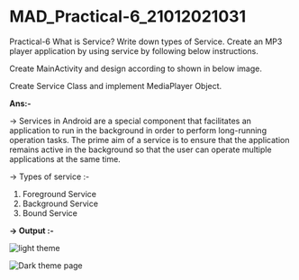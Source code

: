 # MAD_Practical-6_21012021031

Practical-6 What is Service? Write down types of Service. Create an MP3 player application by using service by following below instructions.

Create MainActivity and design according to shown in below image.

Create Service Class and implement MediaPlayer Object.

<b>Ans:-</b>

-> Services in Android are a special component that facilitates an application to run in the background in order to perform long-running operation tasks.
The prime aim of a service is to ensure that the application remains active in the background so that the user can operate multiple applications at the same time.

-> Types of service :-

1. Foreground Service
2. Background Service
3.  Bound Service

<b>-> Output :-</b>


![light
 theme](https://github.com/Harshil-Ghadiya/MAD_Practical-6_21012021031/assets/122811629/1966aefa-4176-4751-a863-6d07e749d1bf)





![Dark theme page](https://github.com/Harshil-Ghadiya/MAD_Practical-6_21012021031/assets/122811629/f9e9792f-0065-4c10-982f-75b9ae70bf2c)


